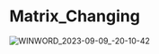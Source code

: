 # Matrix_Changing
![WINWORD_2023-09-09_-20-10-42](https://github.com/solidus66/Matrix_Changing/assets/59517205/3ba88274-b888-4616-aa36-2ef772906be6)
